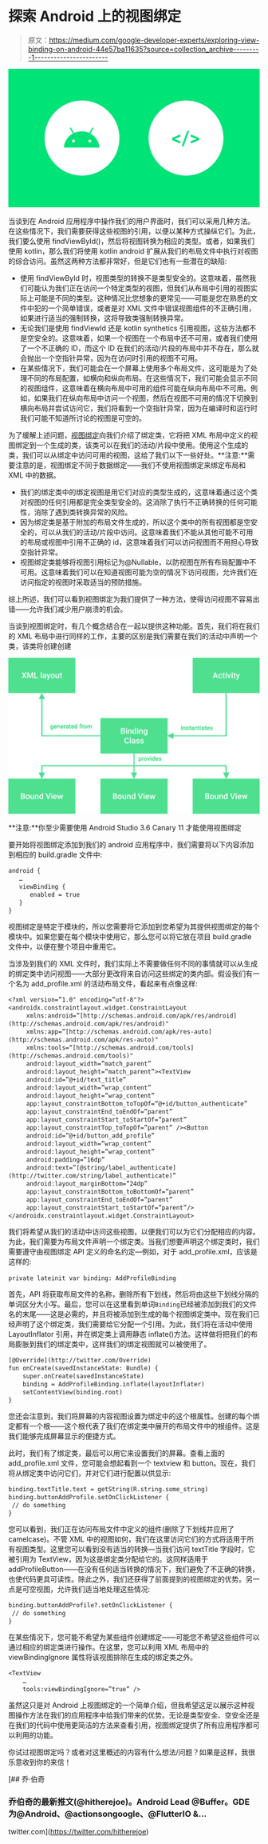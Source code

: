 # 探索 Android 上的视图绑定

> 原文：<https://medium.com/google-developer-experts/exploring-view-binding-on-android-44e57ba11635?source=collection_archive---------1----------------------->

![](img/da77a3a433f2e8e46fcef57a5be27d28.png)

当谈到在 Android 应用程序中操作我们的用户界面时，我们可以采用几种方法。在这些情况下，我们需要获得这些视图的引用，以便以某种方式操纵它们。为此，我们要么使用 findViewById()，然后将视图转换为相应的类型。或者，如果我们使用 kotlin，那么我们将使用 kotlin android 扩展从我们的布局文件中执行对视图的综合访问。虽然这两种方法都非常好，但是它们也有一些潜在的缺陷:

*   使用 findViewById 时，视图类型的转换不是类型安全的。这意味着，虽然我们可能认为我们正在访问一个特定类型的视图，但我们从布局中引用的视图实际上可能是不同的类型。这种情况比您想象的更常见——可能是您在熟悉的文件中犯的一个简单错误，或者是对 XML 文件中错误视图组件的不正确引用，如果进行适当的强制转换，这将导致类强制转换异常。
*   无论我们是使用 findViewId 还是 kotlin synthetics 引用视图，这些方法都不是空安全的。这意味着，如果一个视图在一个布局中还不可用，或者我们使用了一个不正确的 ID，而这个 ID 在我们的活动/片段的布局中并不存在，那么就会抛出一个空指针异常，因为在访问时引用的视图不可用。
*   在某些情况下，我们可能会在一个屏幕上使用多个布局文件，这可能是为了处理不同的布局配置，如横向和纵向布局。在这些情况下，我们可能会显示不同的视图组件，这意味着在横向布局中可用的组件可能在纵向布局中不可用。例如，如果我们在纵向布局中访问一个视图，然后在视图不可用的情况下切换到横向布局并尝试访问它，我们将看到一个空指针异常，因为在编译时和运行时我们可能不知道所讨论的视图是可空的。

为了缓解上述问题，[视图绑定](https://developer.android.com/topic/libraries/view-binding)向我们介绍了绑定类，它将把 XML 布局中定义的视图绑定到一个生成的类，该类可以在我们的活动/片段中使用。使用这个生成的类，我们可以从绑定中访问可用的视图，这给了我们以下一些好处。**注意:**需要注意的是，视图绑定不同于数据绑定——我们不使用视图绑定来绑定布局和 XML 中的数据。

*   我们的绑定类中的绑定视图是用它们对应的类型生成的，这意味着通过这个类对视图的任何引用都是完全类型安全的。这消除了执行不正确转换的任何可能性，消除了遇到类转换异常的风险。
*   因为绑定类是基于附加的布局文件生成的，所以这个类中的所有视图都是空安全的，可以从我们的活动/片段中访问。这意味着我们不能从其他可能不可用的布局或视图中引用不正确的 id，这意味着我们可以访问视图而不用担心导致空指针异常。
*   视图绑定类能够将视图引用标记为@Nullable，以防视图在所有布局配置中不可用。这意味着我们可以在知道视图可能为空的情况下访问视图，允许我们在访问指定的视图时采取适当的预防措施。

综上所述，我们可以看到视图绑定为我们提供了一种方法，使得访问视图不容易出错——允许我们减少用户崩溃的机会。

当谈到视图绑定时，有几个概念结合在一起以提供这种功能。首先，我们将在我们的 XML 布局中进行同样的工作，主要的区别是我们需要在我们的活动中声明一个类，该类将创建创建

![](img/6a736e4e49897c507a585b2645fd48cf.png)

**注意:**你至少需要使用 Android Studio 3.6 Canary 11 才能使用视图绑定

要开始将视图绑定添加到我们的 android 应用程序中，我们需要将以下内容添加到相应的 build.gradle 文件中:

```
android {
   …
   viewBinding {
      enabled = true
   }
}
```

视图绑定是特定于模块的，所以您需要将它添加到您希望为其提供视图绑定的每个模块中。如果您要在每个模块中使用它，那么您可以将它放在项目 build.gradle 文件中，以便在整个项目中重用它。

当涉及到我们的 XML 文件时，我们实际上不需要做任何不同的事情就可以从生成的绑定类中访问视图——大部分更改将来自访问这些绑定的类内部。假设我们有一个名为 add_profile.xml 的活动布局文件，看起来有点像这样:

```
<?xml version=”1.0" encoding=”utf-8"?><androidx.constraintlayout.widget.ConstraintLayout
     xmlns:android=”[http://schemas.android.com/apk/res/android](http://schemas.android.com/apk/res/android)"
     xmlns:app=”[http://schemas.android.com/apk/res-auto](http://schemas.android.com/apk/res-auto)" 
     xmlns:tools=“[http://schemas.android.com/tools](http://schemas.android.com/tools)"
     android:layout_width=”match_parent”
     android:layout_height=”match_parent”><TextView
     android:id=”@+id/text_title”
     android:layout_width=”wrap_content”
     android:layout_height=”wrap_content”
     app:layout_constraintBottom_toTopOf=“@+id/button_authenticate”
     app:layout_constraintEnd_toEndOf=”parent”
     app:layout_constraintStart_toStartOf=”parent”
     app:layout_constraintTop_toTopOf=”parent” /><Button
     android:id=”@+id/button_add_profile”
     android:layout_width=”wrap_content”
     android:layout_height=”wrap_content”
     android:padding=”16dp”
     android:text=”[@string/label_authenticate](http://twitter.com/string/label_authenticate)”
     android:layout_marginBottom=”24dp”
     app:layout_constraintBottom_toBottomOf=”parent”
     app:layout_constraintEnd_toEndOf=”parent”
     app:layout_constraintStart_toStartOf=”parent”/></androidx.constraintlayout.widget.ConstraintLayout>
```

我们将希望从我们的活动中访问这些视图，以便我们可以为它们分配相应的内容。为此，我们需要为布局文件声明一个绑定类。当我们想要声明这个绑定类时，我们需要遵守由视图绑定 API 定义的命名约定—例如，对于 add_profile.xml，应该是这样的:

`private lateinit var binding: AddProfileBinding`

首先，API 将获取布局文件的名称，删除所有下划线，然后将由这些下划线分隔的单词区分大小写。最后，您可以在这里看到单词`Binding`已经被添加到我们的文件名的末尾——这是必需的，并且将被添加到生成的每个视图绑定类中。现在我们已经声明了这个绑定类，我们需要给它分配一个引用。为此，我们将在活动中使用 LayoutInflator 引用，并在绑定类上调用静态 inflate()方法。这样做将把我们的布局膨胀到我们的绑定类中，这样我们的绑定视图就可以被使用了。

```
[@Override](http://twitter.com/Override)
fun onCreate(savedInstanceState: Bundle) {
    super.onCreate(savedInstanceState)
    binding = AddProfileBinding.inflate(layoutInflater)
    setContentView(binding.root)
}
```

您还会注意到，我们将屏幕的内容视图设置为绑定中的这个根属性。创建的每个绑定都有一个根——这个根代表了我们在绑定类中展开的布局文件中的根组件。这是我们能够完成屏幕显示的便捷方式。

此时，我们有了绑定类，最后可以用它来设置我们的屏幕。查看上面的 add_profile.xml 文件，您可能会想起看到一个 textview 和 button。现在，我们将从绑定类中访问它们，并对它们进行配置以供显示:

```
binding.textTitle.text = getString(R.string.some_string)
binding.buttonAddProfile.setOnClickListener {
 // do something
}
```

您可以看到，我们正在访问布局文件中定义的组件(删除了下划线并应用了 camelcase)。不管 XML 中的视图如何，我们在这里访问它们的方式将适用于所有视图类型。这里您可以看到没有适当的转换—当我们访问 textTitle 字段时，它被引用为 TextView，因为这是绑定类分配给它的。这同样适用于 addProfileButton——在没有任何适当转换的情况下，我们避免了不正确的转换，也使代码更具可读性。除此之外，我们还获得了前面提到的视图绑定的优势。另一点是可空视图，允许我们适当地处理这些情况:

```
binding.buttonAddProfile?.setOnClickListener {
 // do something
}
```

在某些情况下，您可能不希望为某些组件创建绑定——可能您不希望这些组件可以通过相应的绑定类进行操作。在这里，您可以利用 XML 布局中的 viewBindingIgnore 属性将该视图排除在生成的绑定类之外。

```
<TextView
    …
    tools:viewBindingIgnore=”true” />
```

虽然这只是对 Android 上视图绑定的一个简单介绍，但我希望这足以展示这种视图操作方法在我们的应用程序中给我们带来的优势。无论是类型安全、空安全还是在我们的代码中使用更简洁的方法来查看引用，视图绑定提供了所有应用程序都可以利用的功能。

你试过视图绑定吗？或者对这里概述的内容有什么想法/问题？如果是这样，我很乐意收到你的来信！

[](https://twitter.com/hitherejoe) [## 乔·伯奇

### 乔伯奇的最新推文(@hitherejoe)。Android Lead @Buffer。GDE 为@Android、@actionsongoogle、@FlutterIO &…

twitter.com](https://twitter.com/hitherejoe)